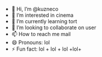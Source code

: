 - 👋 Hi, I’m @kuzneco
- 👀 I’m interested in cinema
- 🌱 I’m currently learning tort
- 💞️ I’m looking to collaborate on user
- 📫 How to reach me mail
- 😄 Pronouns: lol
- ⚡ Fun fact: lol + lol + lol +lol+

<!---
kuzneco/kuzneco is a ✨ special ✨ repository because its `README.md` (this file) appears on your GitHub profile.
You can click the Preview link to take a look at your changes.
--->
